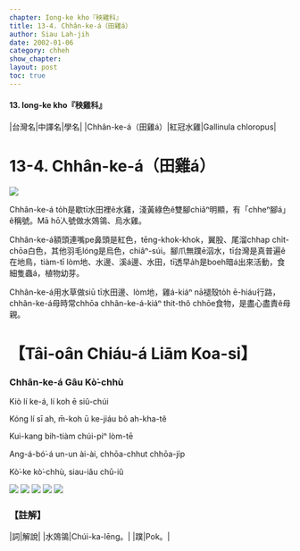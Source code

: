 ```yaml
---
chapter: Iong-ke kho『秧雞科』
title: 13-4. Chhân-ke-á（田雞á）
author: Siau Lah-jih
date: 2002-01-06
category: chheh
show_chapter: 
layout: post
toc: true
---
```


#### 13. Iong-ke kho『秧雞科』

|台灣名|中譯名|學名|
|Chhân-ke-á（田雞á）|紅冠水雞|Gallinula chloropus|


# 13-4. Chhân-ke-á（田雞á）


![](../too5/13/13-4-1.Chhân-ke-á.jpg)


Chhân-ke-á to̍h是歇tī水田裡ê水雞，淺黃綠色ê雙腳chiâⁿ明顯，有「chheⁿ腳á」ê稱號。Mā hō͘人號做水鵁鴒、烏水雞。

Chhân-ke-á額頭連嘴pe鼻頭是紅色，tēng-khok-khok，翼股、尾溜chhap chi̍t-chōa白色，其他羽毛lóng是烏色，chiâⁿ-súi。腳爪無蹼ē泅水，tī台灣是真普遍ê在地鳥，tiàm-tī lòm地、水邊、溪á邊、水田，tī透早a̍h是boeh暗á出來活動，食細隻蟲á，植物幼芽。

Chhân-ke-á用水草做siū tī水田邊、lòm地，雞á-kiáⁿ nā褪殼to̍h ē-hiáu行路，chhân-ke-á母時常chhōa chhân-ke-á-kiáⁿ thit-thô chhōe食物，是盡心盡責ê母親。



# 【Tâi-oân Chiáu-á Liām Koa-si】

### **Chhân-ke-á Gâu Kò͘-chhù**


Kiò lí ke-á, lí koh ē siû-chúi

Kóng lí sī ah, m̄-koh ū ke-jiáu bô ah-kha-tê

Kui-kang bih-tiàm chúi-piⁿ lòm-tē

Ang-á-bó͘-á un-un ài-ài, chhōa-chhut chhōa-ji̍p

Kò͘-ke kò͘-chhù, siau-iâu chū-iû


![](../too5/13/13-4-2.Chhân-ke-á.jpg)
![](../too5/13/13-4-3.Chhân-ke-á.jpg)
![](../too5/13/13-4-4.Chhân-ke-á.jpg)
![](../too5/13/13-4-5.Chhân-ke-á.jpg)
![](../too5/13/13-4-6.Chhân-ke-á.jpg)


### 【註解】

|詞|解說|
|水鵁鴒|Chúi-ka-lēng。|
|蹼|Pok。|



